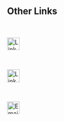<!-- no index -->

## Other Links

<style>
img[src^="https://img.shields.io"] {
    height: 2.1em;
    width: auto;
    padding: 0;
    margin: 0;
    border: none;
}
</style>

<br>

[![Link to Itch.io](https://img.shields.io/badge/Itch-%23FF0B34.svg?style=for-the-badge&logo=Itch.io&logoColor=white)](https://ollie-lynas.itch.io/)

<br>

[![Link to GitHub](https://img.shields.io/badge/github-%23121011.svg?style=for-the-badge&logo=github&logoColor=white)](https://github.com/ollielynas)

<br>

[![Email Me](https://img.shields.io/badge/Gmail-D14836?style=for-the-badge&logo=gmail&logoColor=white)](mailto:lynasollie@gmail.com)



<!-- LAST EDITED 1699415446 LAST EDITED-->